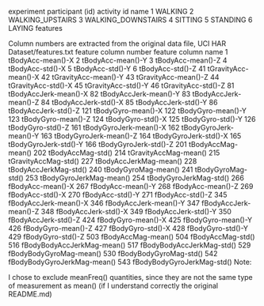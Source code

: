 

experiment participant (id)
activity
id 	name
1 	WALKING
2 	WALKING_UPSTAIRS
3 	WALKING_DOWNSTAIRS
4 	SITTING
5 	STANDING
6 	LAYING
features

Column numbers are extracted from the original data file, UCI HAR Dataset/features.txt
feature column number 	feature column name
1 	tBodyAcc-mean()-X
2 	tBodyAcc-mean()-Y
3 	tBodyAcc-mean()-Z
4 	tBodyAcc-std()-X
5 	tBodyAcc-std()-Y
6 	tBodyAcc-std()-Z
41 	tGravityAcc-mean()-X
42 	tGravityAcc-mean()-Y
43 	tGravityAcc-mean()-Z
44 	tGravityAcc-std()-X
45 	tGravityAcc-std()-Y
46 	tGravityAcc-std()-Z
81 	tBodyAccJerk-mean()-X
82 	tBodyAccJerk-mean()-Y
83 	tBodyAccJerk-mean()-Z
84 	tBodyAccJerk-std()-X
85 	tBodyAccJerk-std()-Y
86 	tBodyAccJerk-std()-Z
121 	tBodyGyro-mean()-X
122 	tBodyGyro-mean()-Y
123 	tBodyGyro-mean()-Z
124 	tBodyGyro-std()-X
125 	tBodyGyro-std()-Y
126 	tBodyGyro-std()-Z
161 	tBodyGyroJerk-mean()-X
162 	tBodyGyroJerk-mean()-Y
163 	tBodyGyroJerk-mean()-Z
164 	tBodyGyroJerk-std()-X
165 	tBodyGyroJerk-std()-Y
166 	tBodyGyroJerk-std()-Z
201 	tBodyAccMag-mean()
202 	tBodyAccMag-std()
214 	tGravityAccMag-mean()
215 	tGravityAccMag-std()
227 	tBodyAccJerkMag-mean()
228 	tBodyAccJerkMag-std()
240 	tBodyGyroMag-mean()
241 	tBodyGyroMag-std()
253 	tBodyGyroJerkMag-mean()
254 	tBodyGyroJerkMag-std()
266 	fBodyAcc-mean()-X
267 	fBodyAcc-mean()-Y
268 	fBodyAcc-mean()-Z
269 	fBodyAcc-std()-X
270 	fBodyAcc-std()-Y
271 	fBodyAcc-std()-Z
345 	fBodyAccJerk-mean()-X
346 	fBodyAccJerk-mean()-Y
347 	fBodyAccJerk-mean()-Z
348 	fBodyAccJerk-std()-X
349 	fBodyAccJerk-std()-Y
350 	fBodyAccJerk-std()-Z
424 	fBodyGyro-mean()-X
425 	fBodyGyro-mean()-Y
426 	fBodyGyro-mean()-Z
427 	fBodyGyro-std()-X
428 	fBodyGyro-std()-Y
429 	fBodyGyro-std()-Z
503 	fBodyAccMag-mean()
504 	fBodyAccMag-std()
516 	fBodyBodyAccJerkMag-mean()
517 	fBodyBodyAccJerkMag-std()
529 	fBodyBodyGyroMag-mean()
530 	fBodyBodyGyroMag-std()
542 	fBodyBodyGyroJerkMag-mean()
543 	fBodyBodyGyroJerkMag-std()
Note:

I chose to exclude meanFreq() quantities, since they are not the same type of measurement as mean() (if I understand correctly the original README.md) 